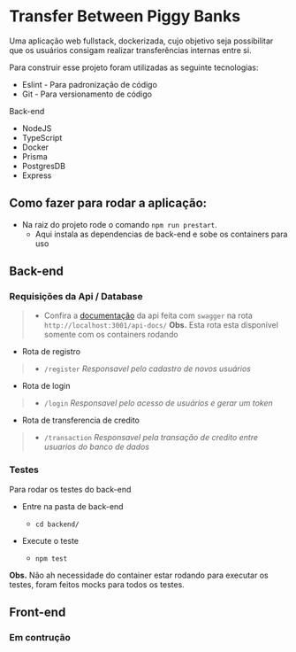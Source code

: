 # Transfer Between Piggy Banks
 
 Uma aplicação web fullstack, dockerizada, cujo objetivo seja possibilitar que os usuários consigam realizar transferências internas entre si.

 Para construir esse projeto foram utilizadas as seguinte tecnologias:

  * Eslint - Para padronização de código
  * Git - Para versionamento de código

  Back-end
  * NodeJS
  * TypeScript
  * Docker
  * Prisma
  * PostgresDB
  * Express

## Como fazer para rodar a aplicação:

* Na raiz do projeto rode o comando `npm run prestart`.
  - Aqui instala as dependencias de back-end e sobe os containers para uso

## Back-end

### Requisições da Api / Database

> - Confira a [documentação](http://localhost:3001/api-docs/) da api feita com `swagger` na rota `http://localhost:3001/api-docs/`
**Obs.** Esta rota esta disponível somente com os containers rodando


- Rota de registro
> - `/register` _Responsavel pelo cadastro de novos usuários_

- Rota de login
> - `/login` _Responsavel pelo acesso de usuários e gerar um token_

- Rota de transferencia de credito
> - `/transaction` _Responsavel pela transação de credito entre usuarios do banco de dados_

### Testes

Para rodar os testes do back-end
  * Entre na pasta de back-end
    - `cd backend/`
  
  * Execute o teste
    - `npm test`

**Obs.** Não ah necessidade do container estar rodando para executar os testes, foram feitos mocks para todos os testes.

## Front-end

### Em contrução
